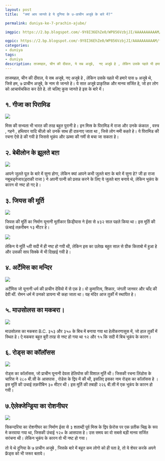 ```yaml
---
layout: post
title:  "क्यां आप जानते हे ये दुनिया के ७-प्राचीन अजूबे के बारे में?"

permalink: duniya-ke-7-prachin-ajube/

imgpic: https://2.bp.blogspot.com/-9Y8I36EhZe0/WP856VzbjJI/AAAAAAAAAAM/f5xh15gutB8OxYHhy-tplZnBlgZZ-alIACLcB/s320/Colossus-of-Rhod.jpg

ogpic: https://2.bp.blogspot.com/-9Y8I36EhZe0/WP856VzbjJI/AAAAAAAAAAM/f5xh15gutB8OxYHhy-tplZnBlgZZ-alIACLcB/s640/Colossus-of-Rhod.jpg
categories:
- duniya
tags: 
- duniya
description: ताजमहल, चीन की दीवाल, ये सब अजूबे,  नए अजूबे हे , लेकिन उसके पहले भी हमारे पास ७ अजूबे थे, जिसे हम, ७ प्राचीन अजूबे, के नाम से जानते हे। ये सात अजूबे प्राकृतिक और मानव सर्जित हे, जो हर लोग को आचार्यचकित कर देते हे. तो चलिए कुस जानते हे इस के बारे में। 
---
```


ताजमहल, चीन की दीवाल, ये सब अजूबे,  नए अजूबे हे , लेकिन उसके पहले भी हमारे पास ७ अजूबे थे, जिसे हम, ७ प्राचीन अजूबे, के नाम से जानते हे। ये सात अजूबे प्राकृतिक और मानव सर्जित हे, जो हर लोग को आचार्यचकित कर देते हे. तो चलिए कुस जानते हे इस के बारे में। 

## १. गीजा का पिरामिड ## 

<img src="https://2.bp.blogspot.com/-FzHrTU0YK_E/WP857MksGmI/AAAAAAAAAAY/s8nXPPzPOt4hRwBgNhos7OHNYTQyhWheQCLcB/s1600/Great%2BPyramid%2Bof%2BGiza.jpg"><br/>

मिस्र की सभ्यता भी भारत की तरह बहुत पुरानी हे। इन मिस्र के पिरामिड में राजा और उनके  कंकाल , वस्त्र , गहने , हथियार यादि चीज़ो को उनके साथ ही दफनाए जाता था , जिसे लोग ममी कहते हे। ये पिरामिड की रचना ऐसे हे की गयी हे जिससे भूकंप और ऊष्मा की गर्मी से बचा जा सकता हे। 

## २.  बेबीलोन के झूलते बाग़ ##

<img src="https://1.bp.blogspot.com/-ajZx_nWZTj0/WP857FEqmnI/AAAAAAAAAAc/TPcX1xJsYmU4xlpnGPNHzPfE1Z4aa6S5wCLcB/s1600/Hanging_Gardens_of_Babylon.jpg"><br/>

आपने जुलते पूल के बारे में सुना होगा, लेकिन क्यां आपने कभी जुलते बाग़ के बारे में सुना हे? जी हा राजा नबूचड्नेजार(इराकी राजा ) ने अपनी पत्नी को प्रसन्न करने के लिए ये जुलते बाग़ बनाये थे, लेकिन भूकंप के कारन वो नष्ट हो गए हे। 

## ३. जियस की मूर्ति  ##

<img src="https://1.bp.blogspot.com/-NDhBDunDtYs/WP857sMAHiI/AAAAAAAAAAo/J6bajKBMBcA5qqO3EdtzzpICiD8jMw69gCLcB/s1600/Statue_of_Zeus.jpg"/><br/>

जियस की मूर्ति का निर्माण यूनानी मूर्तीकार फ़िडी्यास ने ईसा से ४३२ साल पहले किया था। इस मूर्ति की ऊंचाई तक़रीबन १३  मीटर हे।

<img src="https://4.bp.blogspot.com/-kTSJuTbAO3c/WP856UFSmoI/AAAAAAAAAAQ/DjiLmX2yAL8oX8hS8iN4LZFIr5Gv14HPACLcB/s1600/Forngrekiska_mynt_fr%252B%25C3%2591n_Elis_med_bilder_efter_Fidias_staty_av_Zeus_i_Olympias_Zeustempel.jpg"/><br/>

लेकिन ये मूर्ति ५वी सदी में ही नष्ट हो गयी थी, लेकिन इस का उलेखः बहुत साल से ग्रीक किताबो में हुआ हे और उसकी साप सिक्के में भी दिखाई गयी हे।

## ४. अर्टेमिस का मन्दिर ##

<img src="https://4.bp.blogspot.com/-GgM9yroQ43w/WP856pTgKTI/AAAAAAAAAAU/0lmMNjHp1j4Q-UO4x7XJoTtu1NEYQKkiACLcB/s1600/Ephesus_Temple_of_Artemis_IV_reconstruction_front.jpg"/><br/>

अर्टेमिस जो यूनानी धर्म की प्राचीन देवियो में से एक हे।  वो कुमारित्व, शिकार, जंगली जानवर और चाँद की देवी थीं. रोमन धर्म में उनको डायना भी कहा जाता था।  यह मंदिर आज तुर्की में स्थापित हे।  

## ५. माउसोलस का मकबरा। ##

<img src="https://2.bp.blogspot.com/-BLiO9Hhhs9k/WP857FT3ENI/AAAAAAAAAAg/GnsznwjyvVgm5q5y4e6iVKEy_5uN6D0bwCLcB/s1600/Mausoleum_at_Halicarnassus_by_Ferdinand_Knab.png"/><br/>

माउसोलस का मकबरा B.C. ३५३ और ३५० के बिच में बनाया गया था हेलीकरणासुस में, जो हाल तुर्की में स्थित हे।  ऐ मकबरा बहुत बुरी तरह से नष्ट हो गया था १२ और १५ कि सदी में बिच भूकंप के कारन। 

## ६. रोड्स का कॉलॉसस ##

<img src="https://2.bp.blogspot.com/-9Y8I36EhZe0/WP856VzbjJI/AAAAAAAAAAM/f5xh15gutB8OxYHhy-tplZnBlgZZ-alIACLcB/s1600/Colossus-of-Rhod.jpg"/><br/>

रोड्स का कॉलॉसस, जो प्राचीन यूनानी देवता हेलियोस की विशाल मूर्ति थी।  जिसकी रचना लिंडोस के चारिस ने २८० बी.सी के आसपास , रोडेस के द्विप में की थी, इसलिए इसका नाम रोड्स का कॉलॉसस हे ।  इस मूर्ति की उचाई तक़रीबिन ३० मीटर थी।  इस मूर्ति की तबाही २२६ बी.सी में एक भूकंप के कारन हो गयी। 

## ७.ऐलेक्जेन्ड्रिया का रोशनीघर ##

<img src="https://2.bp.blogspot.com/-C1C5LArKnAc/WP857jH066I/AAAAAAAAAAk/tfryk1qAW08WtQ_LUoebS84xnODDvA94QCLcB/s1600/Pharos_Alexandria.jpg"/><br/>

सिकन्दरिया का रोशनीघर का निर्माण ईसा से ३ शताब्दी पूर्व मिस्र के द्विप फ़ेरोस पर एक प्रतीक चिह्न के रूप मे करवाया गया था, जिसकी उंचाई १२० के आसपास हे। उस समय का वो सबसे बड़ी मानव सर्जित सरंचना थी। लेकिन भूकंप के कारन वो भी नष्ट हो गया। 

तो ये थे दुनिया के ७ प्राचीन अजूबे , जिसके बारे में बहुत कम लोगो को ही पता हे, तो ये शेयर करके अपने फ्रेंड्स को भी जरूर बताये।  